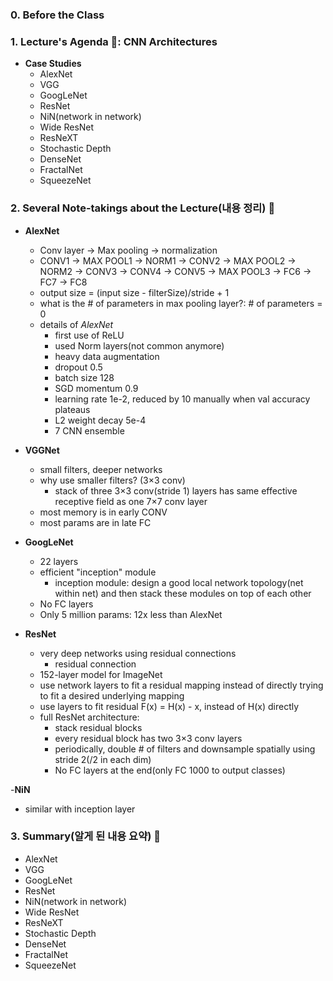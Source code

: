 ### **0. Before the Class**

### **1. Lecture's Agenda 🍐**: CNN Architectures

- **Case Studies**
  - AlexNet
  - VGG
  - GoogLeNet
  - ResNet
  - NiN(network in network)
  - Wide ResNet
  - ResNeXT
  - Stochastic Depth
  - DenseNet
  - FractalNet
  - SqueezeNet   

### **2. Several Note-takings about the Lecture(내용 정리) 🧙**

- **AlexNet** 
  - Conv layer → Max pooling → normalization
  - CONV1 → MAX POOL1 → NORM1 → CONV2 → MAX POOL2 → NORM2 → CONV3 → CONV4 → CONV5 → MAX POOL3 → FC6 → FC7 → FC8
  - output size = (input size - filterSize)/stride + 1
  - what is the # of parameters in max pooling layer?: # of parameters = 0
  - details of *AlexNet*
    - first use of ReLU
    - used Norm layers(not common anymore)
    - heavy data augmentation
    - dropout 0.5
    - batch size 128
    - SGD momentum 0.9
    - learning rate 1e-2, reduced by 10 manually when val accuracy plateaus
    - L2 weight decay 5e-4
    - 7 CNN ensemble

- **VGGNet**
  - small filters, deeper networks
  - why use smaller filters? (3×3 conv)
    - stack of three 3×3 conv(stride 1) layers has same effective receptive field as one 7×7 conv layer
  - most memory is in early CONV
  - most params are in late FC

- **GoogLeNet**
  - 22 layers
  - efficient "inception" module
    - inception module: design a good local network topology(net within net) and then stack these modules on top of each other
  - No FC layers
  - Only 5 million params: 12x less than AlexNet 

- **ResNet**
  - very deep networks using residual connections
    - residual connection 
  - 152-layer model for ImageNet
  - use network layers to fit a residual mapping instead of directly trying to fit a desired underlying mapping
  - use layers to fit residual F(x) = H(x) - x, instead of H(x) directly
  - full ResNet architecture:
    - stack residual blocks
    - every residual block has two 3×3 conv layers
    - periodically, double # of filters and downsample spatially using stride 2(/2 in each dim)
    - No FC layers at the end(only FC 1000 to output classes)
 
-**NiN**
  - similar with inception layer
   
    
### **3. Summary(알게 된 내용 요약) 🧠**
  - AlexNet
  - VGG
  - GoogLeNet
  - ResNet
  - NiN(network in network)
  - Wide ResNet
  - ResNeXT
  - Stochastic Depth
  - DenseNet
  - FractalNet
  - SqueezeNet   
